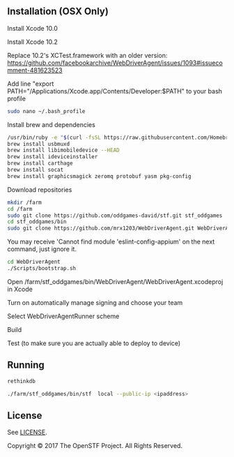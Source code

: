 ## Installation (OSX Only)

Install Xcode 10.0

Install Xcode 10.2

Replace 10.2's XCTest.framework with an older version: https://github.com/facebookarchive/WebDriverAgent/issues/1093#issuecomment-481623523

Add line "export PATH="/Applications/Xcode.app/Contents/Developer:$PATH" to your bash profile
```bash
sudo nano ~/.bash_profile
```

Install brew and dependencies
```bash
/usr/bin/ruby -e "$(curl -fsSL https://raw.githubusercontent.com/Homebrew/install/master/install)"
brew install usbmuxd
brew install libimobiledevice --HEAD
brew install ideviceinstaller
brew install carthage
brew install socat
brew install graphicsmagick zeromq protobuf yasm pkg-config
```

Download repositories
```bash
mkdir /farm
cd /farm
sudo git clone https://github.com/oddgames-david/stf.git stf_oddgames
cd stf_oddgames/bin
sudo git clone https://github.com/mrx1203/WebDriverAgent.git WebDriverAgent
```

You may receive 'Cannot find module 'eslint-config-appium' on the next command, just ignore it.

```bash
cd WebDriverAgent
./Scripts/bootstrap.sh
```

Open /farm/stf_oddgames/bin/WebDriverAgent/WebDriverAgent.xcodeproj in Xcode


Turn on automatically manage signing and choose your team

Select WebDriverAgentRunner scheme

Build

Test (to make sure you are actually able to deploy to device)


## Running

```bash
rethinkdb
```

```bash
./farm/stf_oddgames/bin/stf  local --public-ip <ipaddress>
```

## License

See [LICENSE](LICENSE).

Copyright © 2017 The OpenSTF Project. All Rights Reserved.

[contact-link]: mailto:contact@openstf.io
